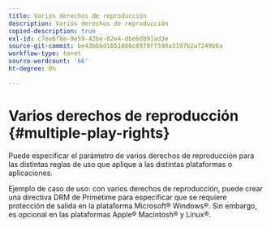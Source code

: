 ```yaml
---
title: Varios derechos de reproducción
description: Varios derechos de reproducción
copied-description: true
exl-id: c7ee6f8e-9e59-42be-82e4-dbe6db91ad3e
source-git-commit: be43bbbd1051886c8979ff590a3197b2a7249b6a
workflow-type: tm+mt
source-wordcount: '66'
ht-degree: 0%

---
```


# Varios derechos de reproducción {#multiple-play-rights}

Puede especificar el parámetro de varios derechos de reproducción para las distintas reglas de uso que aplique a las distintas plataformas o aplicaciones.

Ejemplo de caso de uso: con varios derechos de reproducción, puede crear una directiva DRM de Primetime para especificar que se requiere protección de salida en la plataforma Microsoft® Windows®. Sin embargo, es opcional en las plataformas Apple® Macintosh® y Linux®.

